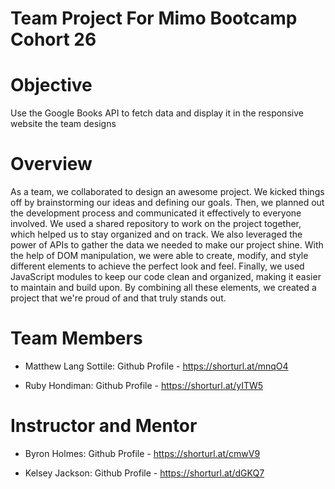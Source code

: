 # Team Project For Mimo Bootcamp Cohort 26

# Objective
Use the Google Books API to fetch data and display it in the responsive website the team designs

# Overview
As a team, we collaborated to design an awesome project. We kicked things off by brainstorming our ideas and defining our goals. Then, we planned out the development process and communicated it effectively to everyone involved. We used a shared repository to work on the project together, which helped us to stay organized and on track. We also leveraged the power of APIs to gather the data we needed to make our project shine. With the help of DOM manipulation, we were able to create, modify, and style different elements to achieve the perfect look and feel. Finally, we used JavaScript modules to keep our code clean and organized, making it easier to maintain and build upon. By combining all these elements, we created a project that we're proud of and that truly stands out.

# Team Members
- Matthew Lang Sottile:
Github Profile - https://shorturl.at/mnqO4

- Ruby Hondiman:
Github Profile - https://shorturl.at/yITW5

# Instructor and Mentor
- Byron Holmes:
Github Profile - https://shorturl.at/cmwV9

- Kelsey Jackson:
Github Profile - https://shorturl.at/dGKQ7

